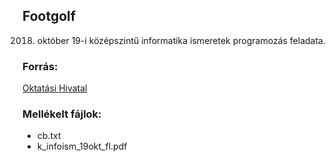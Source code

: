 ## Footgolf
2018. október 19-i középszintű informatika ismeretek programozás feladata.

### Forrás:
[Oktatási Hivatal](https://www.oktatas.hu/kozneveles/erettsegi/feladatsorok/kozepszint_2019osz/kozep_6nap)

### Mellékelt fájlok:
 - cb.txt
 - k_infoism_19okt_fl.pdf
